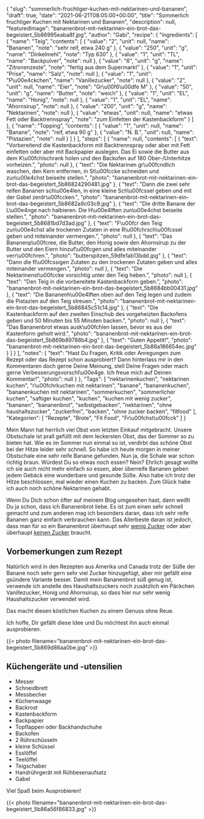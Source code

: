 {
    "slug": "sommerlich-fruchtiger-kuchen-mit-nektarinen-und-bananen",
    "draft": true,
    "date": "2021-06-21T08:05:00+00:00",
    "title": "Sommerlich fruchtiger Kuchen mit Nektarinen und Bananen",
    "description": null,
    "featuredImage": "bananenbrot-mit-nektarinen-ein-brot-das-begeistert_5b86995eaba8f.jpg",
    "author": "Gabi",
    "recipe": {
        "ingredients": [
            {
                "name": "Teig",
                "contents": [
                    {
                        "value": "2",
                        "unit": null,
                        "name": "Bananen",
                        "note": "sehr reif, etwa 240 g"
                    },
                    {
                        "value": "250",
                        "unit": "g",
                        "name": "Dinkelmehl",
                        "note": "Typ 630"
                    },
                    {
                        "value": "1",
                        "unit": "TL",
                        "name": "Backpulver",
                        "note": null
                    },
                    {
                        "value": "6",
                        "unit": "g",
                        "name": "Zitronenzeste",
                        "note": "fertig aus dem Supermarkt"
                    },
                    {
                        "value": "1",
                        "unit": "Prise",
                        "name": "Salz",
                        "note": null
                    },
                    {
                        "value": "1",
                        "unit": "P\u00e4ckchen",
                        "name": "Vanillezucker",
                        "note": null
                    },
                    {
                        "value": "2",
                        "unit": null,
                        "name": "Eier",
                        "note": "Gr\u00f6\u00dfe M"
                    },
                    {
                        "value": "50",
                        "unit": "g",
                        "name": "Butter",
                        "note": "weich"
                    },
                    {
                        "value": "1",
                        "unit": "EL",
                        "name": "Honig",
                        "note": null
                    },
                    {
                        "value": "1",
                        "unit": "EL",
                        "name": "Ahornsirup",
                        "note": null
                    },
                    {
                        "value": "200",
                        "unit": "g",
                        "name": "Nektarinen",
                        "note": null
                    },
                    {
                        "value": "etwas",
                        "unit": null,
                        "name": "etwas Fett oder Backtrennspray",
                        "note": "zum Einfetten der Kastenbackform"
                    }
                ]
            },
            {
                "name": "Topping",
                "contents": [
                    {
                        "value": "1",
                        "unit": null,
                        "name": "Banane",
                        "note": "reif, etwa 90 g"
                    },
                    {
                        "value": "N. B.",
                        "unit": null,
                        "name": "Pistazien",
                        "note": null
                    }
                ]
            }
        ],
        "steps": [
            {
                "name": null,
                "contents": [
                    {
                        "text": "Vorbereitend die Kastenbackform mit Backtrennspray oder aber mit Fett einfetten oder aber mit Backpapier auslegen. Das Ei sowie die Butter aus dem K\u00fchlschrank holen und den Backofen auf 180 Ober-\/Unterhitze vorheizen.",
                        "photo": null
                    },
                    {
                        "text": "Die Nektarinen gr\u00fcndlich waschen, den Kern entfernen, in St\u00fccke schneiden und zun\u00e4chst beiseite stellen.",
                        "photo": "bananenbrot-mit-nektarinen-ein-brot-das-begeistert_5b86824290481.jpg"
                    },
                    {
                        "text": "Dann die zwei sehr reifen Bananen sch\u00e4len, in eine kleine Sch\u00fcssel geben und mit der Gabel zerdr\u00fccken.",
                        "photo": "bananenbrot-mit-nektarinen-ein-brot-das-begeistert_5b8682a9c03c9.jpg"
                    },
                    {
                        "text": "Die dritte Banane der L\u00e4nge nach halbieren. Die H\u00e4lften zun\u00e4chst beiseite stellen.",
                        "photo": "bananenbrot-mit-nektarinen-ein-brot-das-begeistert_5b8681bd7d3ad.jpg"
                    },
                    {
                        "text": "F\u00fcr den Teig zun\u00e4chst alle trockenen Zutaten in eine R\u00fchrsch\u00fcssel geben und miteinander vermengen.",
                        "photo": null
                    },
                    {
                        "text": "Das Bananenp\u00fcree, die Butter, den Honig sowie den Ahornsirup zu der Butter und den Eiern hinzuf\u00fcgen und alles miteinander verr\u00fchren.",
                        "photo": "butterspitzen_59dfe1ab13bdd.jpg"
                    },
                    {
                        "text": "Dann die fl\u00fcssigen Zutaten zu den trockenen Zutaten geben und alles miteinander vermengen.",
                        "photo": null
                    },
                    {
                        "text": "Die Nektarinenst\u00fccke vorsichtig unter den Teig heben.",
                        "photo": null
                    },
                    {
                        "text": "Den Teig in die vorbereitete Kastenbackform geben.",
                        "photo": "bananenbrot-mit-nektarinen-ein-brot-das-begeistert_5b8684bb00431.jpg"
                    },
                    {
                        "text": "Die Bananenh\u00e4lften oben auf den Teig legen und zudem die Pistazien auf den Teig streuen.",
                        "photo": "bananenbrot-mit-nektarinen-ein-brot-das-begeistert_5b86845c51c14.jpg"
                    },
                    {
                        "text": "Die Kastenbackform auf den zweiten Einschub des vorgeheizten Backofens geben und 50 Minuten bis 55 Minuten backen.",
                        "photo": null
                    },
                    {
                        "text": "Das Bananenbrot etwas ausk\u00fchlen lassen, bevor es aus der Kastenform geholt wird.",
                        "photo": "bananenbrot-mit-nektarinen-ein-brot-das-begeistert_5b869b89788b4.jpg"
                    },
                    {
                        "text": "Guten Appetit!",
                        "photo": "bananenbrot-mit-nektarinen-ein-brot-das-begeistert_5b86a186654ec.jpg"
                    }
                ]
            }
        ],
        "notes": {
            "text": "Hast Du Fragen, Kritik oder Anregungen zum Rezept oder das Rezept schon ausprobiert? Dann hinterlass mir in den Kommentaren doch gerne Deine Meinung, stell Deine Fragen oder mach gerne Verbesserungsvorschl\u00e4ge. Ich freue mich auf Deinen Kommentar!",
            "photo": null
        }
    },
    "Tags": [
        "nektarinenkuchen",
        "nektarinen kuchen",
        "r\u00fchrkuchen mit nektarinen",
        "banane",
        "bananenkuchen",
        "bananenkuchen mit nektarinen",
        "sommerkuchen",
        "sommerlicher kuchen",
        "saftiger kuchen",
        "kuchen",
        "kuchen mit wenig zucker",
        "bananen",
        "bananenbrot",
        "selbstgebacken",
        "nektarinen",
        "ohne haushaltszucker",
        "zuckerfrei",
        "backen",
        "ohne zucker backen",
        "fitfood"
    ],
    "Kategorien": [
        "Rezepte",
        "Brote",
        "Fit Food",
        "Fr\u00fchst\u00fcck"
    ]
}

Mein Mann hat herrlich viel Obst vom letzten Einkauf mitgebracht. Unsere Obstschale ist prall gefüllt mit dem leckersten Obst, das der Sommer so zu bieten hat. Wie es im Sommer nun einmal so ist, verdirbt das schöne Obst bei der Hitze leider sehr schnell. So habe ich heute morgen in meiner Obstschale eine sehr reife Banane gefunden. Nun ja, die Schale war schon richtig braun. Würdest Du so etwas noch essen? Nein? Ehrlich gesagt wollte ich sie auch nicht mehr einfach so essen, aber überreife Bananen geben jedem Gebäck eine wunderbare und gesunde Süße. Also habe ich trotz der Hitze beschlossen, mal wieder einen Kuchen zu backen. Zum Glück habe ich auch noch schöne Nektarinen gehabt.

Wenn Du Dich schon öfter auf meinem Blog umgesehen hast, dann weißt Du ja schon, dass ich Bananenbrot liebe. Es ist zum einen sehr schnell gemacht und zum anderen mag ich besonders daran, dass ich sehr reife Bananen ganz einfach verbrauchen kann. Das Allerbeste daran ist jedoch, dass man für so ein Bananenbrot überhaupt sehr [wenig Zucker](https://kochfokus.de/artikel/kuerbis-bananen-brot-fuer-gute-laune/ "wenig Zucker") oder aber überhaupt [keinen Zucker](https://kochfokus.de/artikel/bananenbrot-mit-walnuessen/ "keinen Zucker") braucht.

## Vorbemerkungen zum Rezept

Natürlich wird in den Rezepten aus Amerika und Canada trotz der Süße der Banane noch sehr gern sehr viel Zucker hinzugefügt, aber mir gefällt eine gsündere Variante besser. Damit mein Bananenbrot süß genug ist, verwende ich anstelle des Haushaltszuckers noch zusätzlich ein Päckchen Vanillezucker, Honig und Ahornsirup, so dass hier nur sehr wenig Haushaltszucker verwendet wird.

Das macht diesen köstlichen Kuchen zu einem Genuss ohne Reue.

Ich hoffe, Dir gefällt diese Idee und Du möchtest ihn auch einmal ausprobieren.

{{< photo filename="bananenbrot-mit-nektarinen-ein-brot-das-begeistert_5b869d86aa0be.jpg" >}}

## Küchengeräte und -utensilien

- Messer
- Schneidbrett
- Messbecher
- Küchenwaage
- Backrost
- Kastenbackform
- Backpapier
- Topflappen oder Backhandschuhe
- Backofen
- 2 Rührschüsseln
- kleine Schüssel
- Esslöffel
- Teelöffel
- Teigschaber
- Handrührgerät mit Rühbesenaufsatz
- Gabel

Viel Spaß beim Ausprobieren!

{{< photo filename="bananenbrot-mit-nektarinen-ein-brot-das-begeistert_5b86a56f86833.jpg" >}}